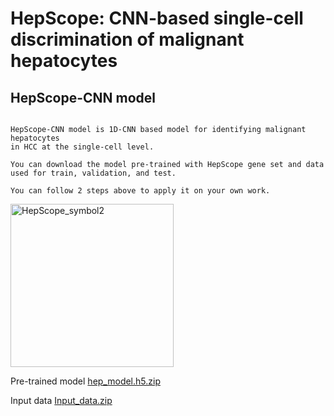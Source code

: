 # **HepScope: CNN-based single-cell discrimination of malignant hepatocytes**

## HepScope-CNN model


```

HepScope-CNN model is 1D-CNN based model for identifying malignant hepatocytes
in HCC at the single-cell level.

You can download the model pre-trained with HepScope gene set and data used for train, validation, and test.

You can follow 2 steps above to apply it on your own work.

```

<img width="261" alt="HepScope_symbol2" src="https://github.com/HepScope/HepScope/assets/155046754/55a24aba-adef-4ed8-ac42-631199c91090">

Pre-trained model
[hep_model.h5.zip](https://github.com/HepScope/HepScope/files/13783760/hep_model.h5.zip)

Input data
[Input_data.zip](https://github.com/user-attachments/files/16742723/Input_data.zip)

